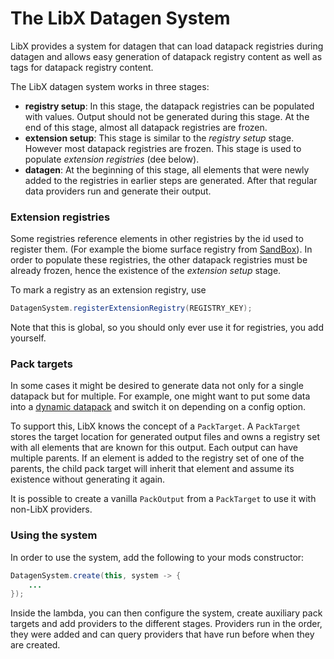 # The LibX Datagen System

LibX provides a system for datagen that can load datapack registries during datagen and allows easy generation of datapack registry content as well as tags for datapack registry content.

The LibX datagen system works in three stages:

  * **registry setup**: In this stage, the datapack registries can be populated with values. Output should not be generated during this stage. At the end of this stage, almost all datapack registries are frozen.
  * **extension setup**: This stage is similar to the *registry setup* stage. However most datapack registries are frozen. This stage is used to populate *extension registries* (dee below).
  * **datagen**: At the beginning of this stage, all elements that were newly added to the registries in earlier steps are generated. After that regular data providers run and generate their output.

### Extension registries

Some registries reference elements in other registries by the id used to register them. (For example the biome surface registry from [SandBox](../sandbox/index.md)).
In order to populate these registries, the other datapack registries must be already frozen, hence the existence of the *extension setup* stage.

To mark a registry as an extension registry, use
```java
DatagenSystem.registerExtensionRegistry(REGISTRY_KEY);
```
Note that this is global, so you should only ever use it for registries, you add yourself.

### Pack targets

In some cases it might be desired to generate data not only for a single datapack but for multiple.
For example, one might want to put some data into a [dynamic datapack](https://moddingx.org/libx/org/moddingx/libx/datapack/DynamicPacks.html) and switch it on depending on a config option.

To support this, LibX knows the concept of a `PackTarget`.
A `PackTarget` stores the target location for generated output files and owns a registry set with all elements that are known for this output.
Each output can have multiple parents. If an element is added to the registry set of one of the parents, the child pack target will inherit that element and assume its existence without generating it again.

It is possible to create a vanilla `PackOutput` from a `PackTarget` to use it with non-LibX providers. 

### Using the system

In order to use the system, add the following to your mods constructor:

```java
DatagenSystem.create(this, system -> {
    ...
});
```
Inside the lambda, you can then configure the system, create auxiliary pack targets and add providers to the different stages.
Providers run in the order, they were added and can query providers that have run before when they are created.
